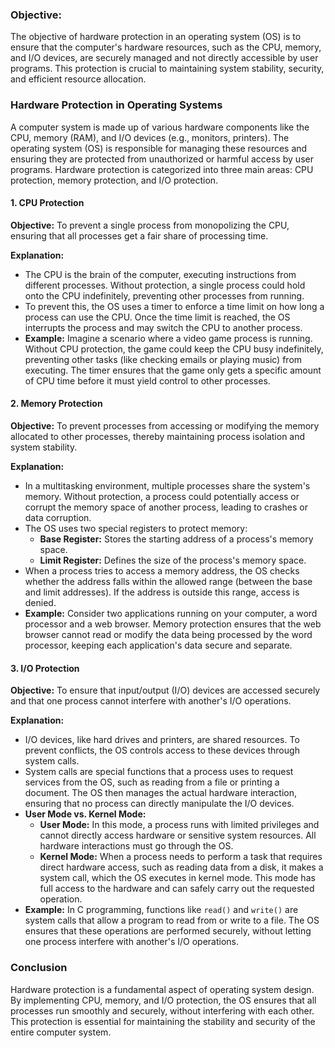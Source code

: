 ### Objective:
The objective of hardware protection in an operating system (OS) is to ensure that the computer's hardware resources, such as the CPU, memory, and I/O devices, are securely managed and not directly accessible by user programs. This protection is crucial to maintaining system stability, security, and efficient resource allocation.

### Hardware Protection in Operating Systems

A computer system is made up of various hardware components like the CPU, memory (RAM), and I/O devices (e.g., monitors, printers). The operating system (OS) is responsible for managing these resources and ensuring they are protected from unauthorized or harmful access by user programs. Hardware protection is categorized into three main areas: CPU protection, memory protection, and I/O protection.

#### 1. CPU Protection

**Objective:**
To prevent a single process from monopolizing the CPU, ensuring that all processes get a fair share of processing time.

**Explanation:**
- The CPU is the brain of the computer, executing instructions from different processes. Without protection, a single process could hold onto the CPU indefinitely, preventing other processes from running. 
- To prevent this, the OS uses a timer to enforce a time limit on how long a process can use the CPU. Once the time limit is reached, the OS interrupts the process and may switch the CPU to another process.
- **Example:** Imagine a scenario where a video game process is running. Without CPU protection, the game could keep the CPU busy indefinitely, preventing other tasks (like checking emails or playing music) from executing. The timer ensures that the game only gets a specific amount of CPU time before it must yield control to other processes.

#### 2. Memory Protection

**Objective:**
To prevent processes from accessing or modifying the memory allocated to other processes, thereby maintaining process isolation and system stability.

**Explanation:**
- In a multitasking environment, multiple processes share the system's memory. Without protection, a process could potentially access or corrupt the memory space of another process, leading to crashes or data corruption.
- The OS uses two special registers to protect memory:
  - **Base Register:** Stores the starting address of a process's memory space.
  - **Limit Register:** Defines the size of the process's memory space.
- When a process tries to access a memory address, the OS checks whether the address falls within the allowed range (between the base and limit addresses). If the address is outside this range, access is denied.
- **Example:** Consider two applications running on your computer, a word processor and a web browser. Memory protection ensures that the web browser cannot read or modify the data being processed by the word processor, keeping each application's data secure and separate.

#### 3. I/O Protection

**Objective:**
To ensure that input/output (I/O) devices are accessed securely and that one process cannot interfere with another's I/O operations.

**Explanation:**
- I/O devices, like hard drives and printers, are shared resources. To prevent conflicts, the OS controls access to these devices through system calls.
- System calls are special functions that a process uses to request services from the OS, such as reading from a file or printing a document. The OS then manages the actual hardware interaction, ensuring that no process can directly manipulate the I/O devices.
- **User Mode vs. Kernel Mode:**
  - **User Mode:** In this mode, a process runs with limited privileges and cannot directly access hardware or sensitive system resources. All hardware interactions must go through the OS.
  - **Kernel Mode:** When a process needs to perform a task that requires direct hardware access, such as reading data from a disk, it makes a system call, which the OS executes in kernel mode. This mode has full access to the hardware and can safely carry out the requested operation.
- **Example:** In C programming, functions like `read()` and `write()` are system calls that allow a program to read from or write to a file. The OS ensures that these operations are performed securely, without letting one process interfere with another's I/O operations.

### Conclusion

Hardware protection is a fundamental aspect of operating system design. By implementing CPU, memory, and I/O protection, the OS ensures that all processes run smoothly and securely, without interfering with each other. This protection is essential for maintaining the stability and security of the entire computer system.
